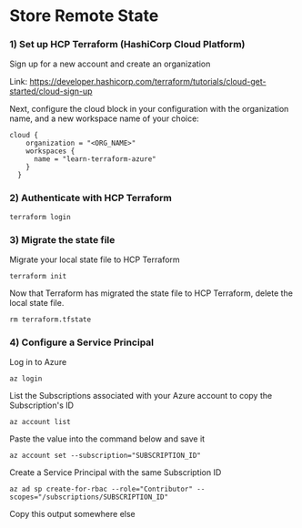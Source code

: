 # Store Remote State

### 1) Set up HCP Terraform (HashiCorp Cloud Platform)

Sign up for a new account and create an organization

Link: https://developer.hashicorp.com/terraform/tutorials/cloud-get-started/cloud-sign-up

Next, configure the cloud block in your configuration with the organization name, and a new workspace name of your choice:

    cloud {
        organization = "<ORG_NAME>"
        workspaces {
          name = "learn-terraform-azure"
        }
      }

### 2) Authenticate with HCP Terraform

    terraform login

### 3) Migrate the state file

Migrate your local state file to HCP Terraform

    terraform init

Now that Terraform has migrated the state file to HCP Terraform, delete the local state file.

    rm terraform.tfstate

### 4) Configure a Service Principal

Log in to Azure

    az login

List the Subscriptions associated with your Azure account to copy the Subscription's ID

    az account list

Paste the value into the command below and save it

    az account set --subscription="SUBSCRIPTION_ID"

Create a Service Principal with the same Subscription ID

    az ad sp create-for-rbac --role="Contributor" --scopes="/subscriptions/SUBSCRIPTION_ID"

Copy this output somewhere else
